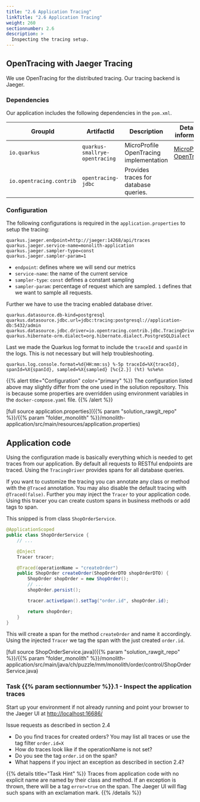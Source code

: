 ```yaml
---
title: "2.6 Application Tracing"
linkTitle: "2.6 Application Tracing" 
weight: 260
sectionnumber: 2.6
description: >
  Inspecting the tracing setup.
---
```



## OpenTracing with Jaeger Tracing

We use OpenTracing for the distributed tracing. Our tracing backend is Jaeger.


### Dependencies

Our application includes the following dependencies in the `pom.xml`.

| GroupId                  | ArtifactId                     | Description                             | Detailed information                                                                                                                                    |
|--------------------------|--------------------------------|-----------------------------------------|---------------------------------------------------------------------------------------------------------------------------------------------------------|
| `io.quarkus`             | `quarkus-smallrye-opentracing` | MicroProfile OpenTracing implementation | [MicroProfile OpenTracing](https://github.com/eclipse/microprofile-opentracing/blob/main/spec/src/main/asciidoc/microprofile-opentracing-spec.asciidoc) |
| `io.opentracing.contrib` | `opentracing-jdbc`             | Provides traces for database queries.   |                                                                                                                                                         |

### Configuration

The following configurations is required in the `application.properties` to setup the tracing:

```
quarkus.jaeger.endpoint=http://jaeger:14268/api/traces
quarkus.jaeger.service-name=monolith-application
quarkus.jaeger.sampler-type=const
quarkus.jaeger.sampler-param=1
```

* `endpoint`: defines where we will send our metrics
* `service-name`: the name of the current service
* `sampler-type`: `const` defines a constant sampling
* `sampler-param`: percentage of request which are sampled. `1` defines that we want to sample all requests.

Further we have to use the tracing enabled database driver.

```
quarkus.datasource.db-kind=postgresql
quarkus.datasource.jdbc.url=jdbc:tracing:postgresql://application-db:5432/admin
quarkus.datasource.jdbc.driver=io.opentracing.contrib.jdbc.TracingDriver
quarkus.hibernate-orm.dialect=org.hibernate.dialect.PostgreSQLDialect
```

Last we made the Quarkus log format to include the `traceId` and `spanId` in the logs. This is not necessary but will
help troubleshooting.

```
quarkus.log.console.format=%d{HH:mm:ss} %-5p traceId=%X{traceId}, spanId=%X{spanId}, sampled=%X{sampled} [%c{2.}] (%t) %s%e%n
```

{{% alert title="Configuration" color="primary" %}}
The configuration listed above may slightly differ from the one used in the solution repository. This is because some
properties are overridden using environment variables in the `docker-compose.yaml` file.
{{% /alert %}}


[full source application.properties]({{% param "solution_rawgit_repo" %}}/{{% param "folder_monolith" %}}/monolith-application/src/main/resources/application.properties)


## Application code

Using the configuration made is basically everything which is needed to get traces from our application. By default all requests to
RESTful endpoints are traced. Using the `TracingDriver` provides spans for all database queries.

If you want to customize the tracing you can annotate any class or method with the `@Traced` annotation. You may also
disable the default tracing with `@Traced(false)`. Further you may inject the `Tracer` to your application code. Using
this tracer you can create custom spans in business methods or add tags to span.

This snipped is from class `ShopOrderService`.
```java
@ApplicationScoped
public class ShopOrderService {
    // ...

    @Inject
    Tracer tracer;

    @Traced(operationName = "createOrder")
    public ShopOrder createOrder(ShopOrderDTO shopOrderDTO) {
        ShopOrder shopOrder = new ShopOrder();
        // ...
        shopOrder.persist();

        tracer.activeSpan().setTag("order.id", shopOrder.id);

        return shopOrder;
    }
}
```

This will create a span for the method `createOrder` and name it accordingly. Using the injected `Tracer` we tag the span
with the just created `order.id`.

[full source ShopOrderService.java]({{% param "solution_rawgit_repo" %}}/{{% param "folder_monolith" %}}/monolith-application/src/main/java/ch/puzzle/mm/monolith/order/control/ShopOrderService.java)


### Task {{% param sectionnumber %}}.1 - Inspect the application traces

Start up your environment if not already running and point your browser to the Jaeger UI at [http://localhost:16686/](http://localhost:16686/)

Issue requests as described in section 2.4

* Do you find traces for created orders? You may list all traces or use the tag filter `order.id=X`
* How do traces look like if the operationName is not set?
* Do you see the tag `order.id` on the span?
* What happens if you inject an exception as described in section 2.4?

{{% details title="Task Hint" %}}
Traces from application code with no explicit name are named by their class and method. If an exception is thrown, there
will be a tag `error=true` on the span. The Jaeger UI will flag such spans with an exclamation mark.
{{% /details %}}
